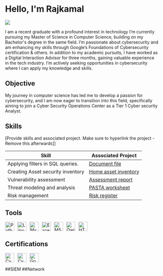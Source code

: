 # Hello, I'm Rajkamal
<a href="https://www.linkedin.com/in/rajkamal-sahu-700616190?utm_source=share&utm_campaign=share_via&utm_content=profile&utm_medium=android_app"><img src="https://img.shields.io/badge/-LinkedIn-0072b1?&style=for-the-badge&logo=linkedin&logoColor=white" /></a>


I am a recent graduate with a profound interest in technology I’m currently pursuing my Master of Science in Computer Science, building on my Bachelor's degree in the same field. I’m passionate about cybersecurity and am enhancing my skills through Google’s Foundations of Cybersecurity certification & others.
In addition to my academic pursuits, I have worked as a Digital Interaction Advisor for three months, gaining valuable experience in the tech industry. I’m actively seeking opportunities in cybersecurity where I can apply my knowledge and skills.

## Objective
My journey in computer science has led me to develop a passion for cybersecurity, and I am now eager to transition into this field, specifically aiming to join a Cyber Security Operations Center as a Tier 1 Cyber security Analyst.

## Skills
[Provide skills and associated project. Make sure to hyperlink the project - Remove this afterwards]]

| Skill                                         | Associated Project         |
|------------------------------------------------|----------------------------|
| Applying filters in SQL queries.  | <a href="https://docs.google.com/document/d/1k3yY26zsgfmBbAWSC6LaGoIHqESXaXtAYRUZ3LlvE_8/edit?usp=drivesdk">Document file</a>|
| Creating Asset security inventory | <a href="https://docs.google.com/spreadsheets/d/1ZUDLW_B73A9cmMSgH9nleTHQzxbXfroW7omGeu5Y1jA/edit?usp=drivesdk">Home asset inventory</a>|
|Vulnerability assessment      | <a href="https://docs.google.com/document/d/1YYZDgj2F0f3P1BCZQykElVLMQiheC1rKn0PvwbRtKQw/edit?usp=drivesdk">Assessment report</a>|
| Threat modeling and analysis      | <a href="https://docs.google.com/document/d/1yDXtiJ16c8Ssa7n6ttIrBNoZEWmBRDUG8KgwZ2-CIjo/edit?usp=drivesdk">PASTA worksheet</a> |
| Risk management                  | <a href="https://docs.google.com/document/d/1Dmq7q-5xezoIHBQHxy0yysNpEpJbO2EzAt942pNGKgM/edit?usp=drivesdk">Risk register</a>|
## Tools
<div style="display: flex; gap: 10px;">
  <img src="https://img.shields.io/badge/Python-3776AB?style=for-the-badge&logo=python&logoColor=white" alt="Python Logo" height="30">
  <img src="https://img.shields.io/badge/Linux-FCC624?style=for-the-badge&logo=linux&logoColor=black" alt="Linux Logo" height="30">
  <img src="https://img.shields.io/badge/MySQL-4479A1?style=for-the-badge&logo=mysql&logoColor=white" alt="MySQL Logo" height="30">
  <img src="https://img.shields.io/badge/Microsoft_Excel-217346?style=for-the-badge&logo=microsoftexcel&logoColor=white" alt="Excel Logo" height="30">
  <img src="https://img.shields.io/badge/Microsoft_Word-2B579A?style=for-the-badge&logo=microsoftword&logoColor=white" alt="MS Word Logo" height="30">
  <img src="https://img.shields.io/badge/Qwiklabs-FF6F00?style=for-the-badge&logo=qwiklabs&logoColor=white" alt="Qwiklabs Logo" height="30">
  <img src="https://img.shields.io/badge/HTML5-E34F26?style=for-the-badge&logo=html5&logoColor=white" alt="HTML Logo" height="30">
</div>


## Certifications
<div style="display: flex; gap: 10px;">
  <a href="https://drive.google.com/file/d/1CkMm22i6ptgAM6udte6zVVT2zwIKAD-X/view?usp=drivesdk" target="_blank">
    <img src="https://img.shields.io/badge/Cyber_Security_Associate-Reliance_Foundation-FF6F00?style=for-the-badge&logo=cybersecurity&logoColor=white" alt="Cyber Security Associate - Reliance Foundation" height="30">
  </a>
  
  <a href="https://drive.google.com/file/d/1CoVxOZm7wJHQQKCnHxKRDxVjhpAO5JPI/view?usp=drivesdk" target="_blank">
    <img src="https://img.shields.io/badge/Cybersecurity_Certificate-NSDC-0052CC?style=for-the-badge&logo=cybersecurity&logoColor=white" alt="Cybersecurity Certificate - NSDC" height="30">
  </a>
  
  <a href="YOUR_GOOGLE_CERTIFICATE_LINK" target="_blank">
    <img src="https://img.shields.io/badge/Cybersecurity_Professional-Google-4285F4?style=for-the-badge&logo=google&logoColor=white" alt="Google Cybersecurity Professional Certification" height="30">
  </a>
</div>

##SIEM
##Network
